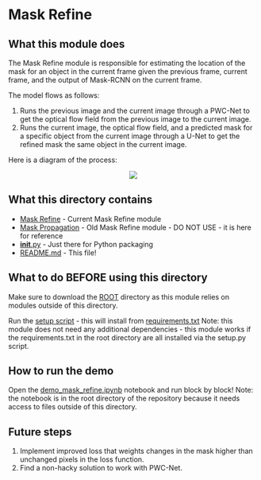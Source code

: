 # Mask Refine

## What this module does

The Mask Refine module is responsible for estimating the location of the mask for an object in the
current frame given the previous frame, current frame, and the output of Mask-RCNN on the current frame.

The model flows as follows:
1. Runs the previous image and the current image through a PWC-Net to get the optical flow field
from the previous image to the current image.
2. Runs the current image, the optical flow field, and a predicted mask for a specific object from the
current image through a U-Net to get the refined mask the same object in the current image.

Here is a diagram of the process:
<div style="text-align:center"><img src ="https://github.com/umd-fire-coml/MultiSeg/raw/master/mask_refine/mask_refine_diagram.png" /></div>

## What this directory contains
* [Mask Refine](model.py) - Current Mask Refine module
* [Mask Propagation](./mask_propagation.py) - Old Mask Refine module - DO NOT USE - it is here for reference
* [__init__.py](./__init__.py) - Just there for Python packaging
* [README.md](./README.md) - This file!

## What to do BEFORE using this directory

Make sure to download the [ROOT](https://github.com/umd-fire-coml/MultiSeg) directory as this module
relies on modules outside of this directory. 

Run the [setup script](../setup.py) - this will install from [requirements.txt](../requirements.txt)
Note: this module does not need any additional dependencies - this module works
if the requirements.txt in the root directory are all installed via the setup.py script.

## How to run the demo

Open the [demo_mask_refine.ipynb](../demo_mask_refine.ipynb) notebook and run block by block!
Note: the notebook is in the root directory of the repository because it needs access to files
outside of this directory.

## Future steps

1. Implement improved loss that weights changes in the mask higher than unchanged pixels in the loss function.
2. Find a non-hacky solution to work with PWC-Net.